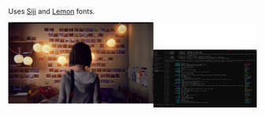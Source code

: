 Uses [Siji](https://github.com/gstk/siji) and
[Lemon](https://github.com/phallus/fonts) fonts.

![screenshot](https://raw.githubusercontent.com/TheReverend403/awesome-config/master/screenshot.png)
